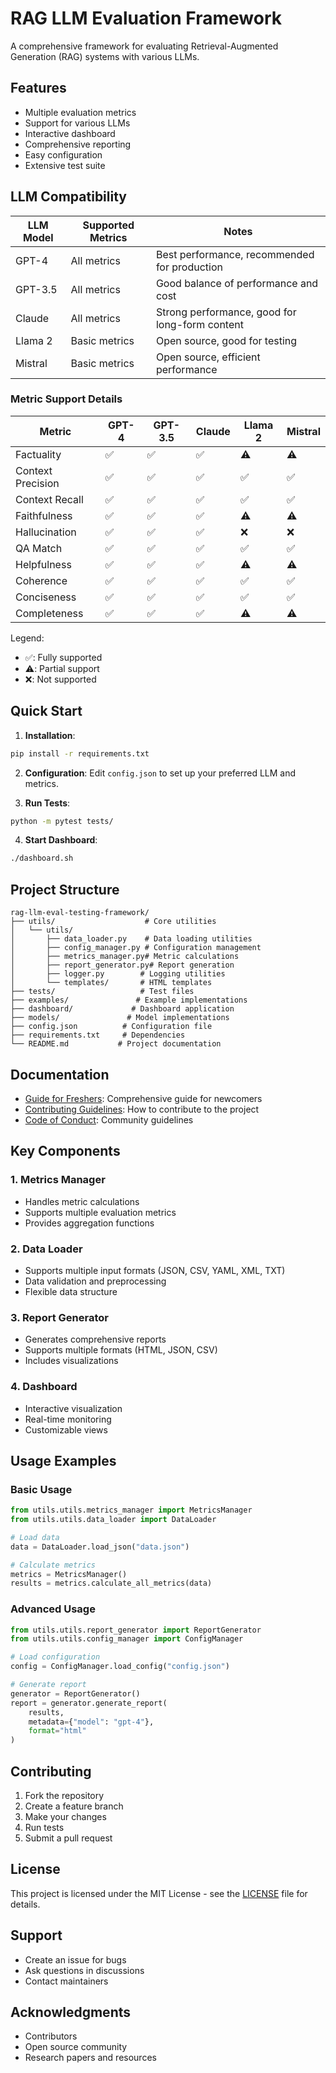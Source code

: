 # RAG LLM Evaluation Framework

A comprehensive framework for evaluating Retrieval-Augmented Generation (RAG) systems with various LLMs.

## Features

- Multiple evaluation metrics
- Support for various LLMs
- Interactive dashboard
- Comprehensive reporting
- Easy configuration
- Extensive test suite

## LLM Compatibility

| LLM Model | Supported Metrics | Notes |
|-----------|------------------|--------|
| GPT-4 | All metrics | Best performance, recommended for production |
| GPT-3.5 | All metrics | Good balance of performance and cost |
| Claude | All metrics | Strong performance, good for long-form content |
| Llama 2 | Basic metrics | Open source, good for testing |
| Mistral | Basic metrics | Open source, efficient performance |

### Metric Support Details

| Metric | GPT-4 | GPT-3.5 | Claude | Llama 2 | Mistral |
|--------|-------|---------|--------|---------|---------|
| Factuality | ✅ | ✅ | ✅ | ⚠️ | ⚠️ |
| Context Precision | ✅ | ✅ | ✅ | ✅ | ✅ |
| Context Recall | ✅ | ✅ | ✅ | ✅ | ✅ |
| Faithfulness | ✅ | ✅ | ✅ | ⚠️ | ⚠️ |
| Hallucination | ✅ | ✅ | ✅ | ❌ | ❌ |
| QA Match | ✅ | ✅ | ✅ | ✅ | ✅ |
| Helpfulness | ✅ | ✅ | ✅ | ⚠️ | ⚠️ |
| Coherence | ✅ | ✅ | ✅ | ✅ | ✅ |
| Conciseness | ✅ | ✅ | ✅ | ✅ | ✅ |
| Completeness | ✅ | ✅ | ✅ | ⚠️ | ⚠️ |

Legend:
- ✅: Fully supported
- ⚠️: Partial support
- ❌: Not supported

## Quick Start

1. **Installation**:
```bash
pip install -r requirements.txt
```

2. **Configuration**:
Edit `config.json` to set up your preferred LLM and metrics.

3. **Run Tests**:
```bash
python -m pytest tests/
```

4. **Start Dashboard**:
```bash
./dashboard.sh
```

## Project Structure

```
rag-llm-eval-testing-framework/
├── utils/                    # Core utilities
│   └── utils/
│       ├── data_loader.py    # Data loading utilities
│       ├── config_manager.py # Configuration management
│       ├── metrics_manager.py# Metric calculations
│       ├── report_generator.py# Report generation
│       ├── logger.py        # Logging utilities
│       └── templates/       # HTML templates
├── tests/                   # Test files
├── examples/               # Example implementations
├── dashboard/             # Dashboard application
├── models/               # Model implementations
├── config.json          # Configuration file
├── requirements.txt     # Dependencies
└── README.md           # Project documentation
```

## Documentation

- [Guide for Freshers](GUIDE_FOR_FRESHERS.md): Comprehensive guide for newcomers
- [Contributing Guidelines](CONTRIBUTING.md): How to contribute to the project
- [Code of Conduct](CODE_OF_CONDUCT.md): Community guidelines

## Key Components

### 1. Metrics Manager
- Handles metric calculations
- Supports multiple evaluation metrics
- Provides aggregation functions

### 2. Data Loader
- Supports multiple input formats (JSON, CSV, YAML, XML, TXT)
- Data validation and preprocessing
- Flexible data structure

### 3. Report Generator
- Generates comprehensive reports
- Supports multiple formats (HTML, JSON, CSV)
- Includes visualizations

### 4. Dashboard
- Interactive visualization
- Real-time monitoring
- Customizable views

## Usage Examples

### Basic Usage
```python
from utils.utils.metrics_manager import MetricsManager
from utils.utils.data_loader import DataLoader

# Load data
data = DataLoader.load_json("data.json")

# Calculate metrics
metrics = MetricsManager()
results = metrics.calculate_all_metrics(data)
```

### Advanced Usage
```python
from utils.utils.report_generator import ReportGenerator
from utils.utils.config_manager import ConfigManager

# Load configuration
config = ConfigManager.load_config("config.json")

# Generate report
generator = ReportGenerator()
report = generator.generate_report(
    results,
    metadata={"model": "gpt-4"},
    format="html"
)
```

## Contributing

1. Fork the repository
2. Create a feature branch
3. Make your changes
4. Run tests
5. Submit a pull request

## License

This project is licensed under the MIT License - see the [LICENSE](LICENSE) file for details.

## Support

- Create an issue for bugs
- Ask questions in discussions
- Contact maintainers

## Acknowledgments

- Contributors
- Open source community
- Research papers and resources 